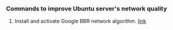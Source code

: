 ### Commands to improve Ubuntu server's network quality

1. Install and activate Google BBR network algorithm.
    [link](https://www.imaginelinux.com/enable-bbr-on-ubuntu-22-04/)